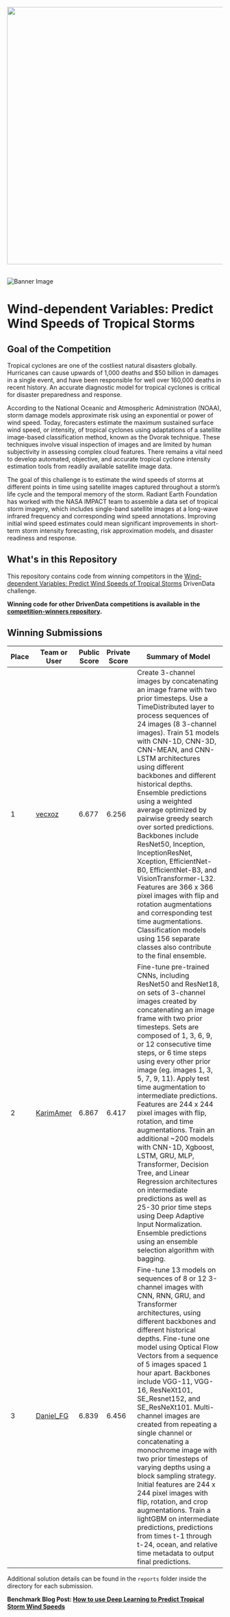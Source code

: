 [<img src='https://s3.amazonaws.com/drivendata-public-assets/logo-white-blue.png' width='600'>](https://www.drivendata.org/)
<br><br>

![Banner Image](https://drivendata-public-assets.s3.amazonaws.com/re-cyclone-home.jpg)


# Wind-dependent Variables: Predict Wind Speeds of Tropical Storms

## Goal of the Competition
Tropical cyclones are one of the costliest natural disasters globally. Hurricanes can cause upwards of 1,000 deaths and $50 billion in damages in a single event, and have been responsible for well over 160,000 deaths in recent history. An accurate diagnostic model for tropical cyclones is critical for disaster preparedness and response.

According to the National Oceanic and Atmospheric Administration (NOAA), storm damage models approximate risk using an exponential or power of wind speed. Today, forecasters estimate the maximum sustained surface wind speed, or intensity, of tropical cyclones using adaptations of a satellite image-based classification method, known as the Dvorak technique. These techniques involve visual inspection of images and are limited by human subjectivity in assessing complex cloud features. There remains a vital need to develop automated, objective, and accurate tropical cyclone intensity estimation tools from readily available satellite image data.

The goal of this challenge is to estimate the wind speeds of storms at different points in time using satellite images captured throughout a storm’s life cycle and the temporal memory of the storm. Radiant Earth Foundation has worked with the NASA IMPACT team to assemble a data set of tropical storm imagery, which includes single-band satellite images at a long-wave infrared frequency and corresponding wind speed annotations. Improving initial wind speed estimates could mean significant improvements in short-term storm intensity forecasting, risk approximation models, and disaster readiness and response.

## What's in this Repository

This repository contains code from winning competitors in the [Wind-dependent Variables: Predict Wind Speeds of Tropical Storms](https://www.drivendata.org/competitions/72/predict-wind-speeds/) DrivenData challenge.

**Winning code for other DrivenData competitions is available in the [competition-winners repository](https://github.com/drivendataorg/competition-winners).**

## Winning Submissions

Place | Team or User | Public Score | Private Score | Summary of Model
--- | --- | ---   | ---   | ---
1   | [vecxoz](https://www.drivendata.org/users/vecxoz/) | 6.677 | 6.256 | Create 3-channel images by concatenating an image frame with two prior timesteps. Use a TimeDistributed layer to process sequences of 24 images (8 3-channel images). Train 51 models with CNN-1D, CNN-3D, CNN-MEAN, and CNN-LSTM architectures using different backbones and different historical depths. Ensemble predictions using a weighted average optimized by pairwise greedy search over sorted predictions. Backbones include ResNet50, Inception, InceptionResNet, Xception, EfficientNet-B0, EfficientNet-B3, and VisionTransformer-L32. Features are 366 x 366 pixel images with flip and rotation augmentations and corresponding test time augmentations. Classification models using 156 separate classes also contribute to the final ensemble.
2   | [KarimAmer](https://www.drivendata.org/users/KarimAmer/) | 6.867 | 6.417 | Fine-tune pre-trained CNNs, including ResNet50 and ResNet18, on sets of 3-channel images created by concatenating an image frame with two prior timesteps. Sets are composed of 1, 3, 6, 9, or 12 consecutive time steps, or 6 time steps using every other prior image (eg. images 1, 3, 5, 7, 9, 11). Apply test time augmentation to intermediate predictions. Features are 244 x 244 pixel images with flip, rotation, and time augmentations. Train an additional ~200 models with CNN-1D, Xgboost, LSTM, GRU, MLP, Transformer, Decision Tree, and Linear Regression architectures on intermediate predictions as well as 25-30 prior time steps using Deep Adaptive Input Normalization. Ensemble predictions using an ensemble selection algorithm with bagging.
3   | [Daniel_FG](https://www.drivendata.org/users/Daniel_FG/) | 6.839 | 6.456 | Fine-tune 13 models on sequences of 8 or 12 3-channel images with CNN, RNN, GRU, and Transformer architectures, using different backbones and different historical depths. Fine-tune one model using Optical Flow Vectors from a sequence of 5 images spaced 1 hour apart. Backbones include VGG-11, VGG-16, ResNeXt101, SE_Resnet152, and SE_ResNeXt101. Multi-channel images are created from repeating a single channel or concatenating a monochrome image with two prior timesteps of varying depths using a block sampling strategy. Initial features are 244 x 244 pixel images with flip, rotation, and crop augmentations. Train a lightGBM on intermediate predictions, predictions from times t-1 through t-24, ocean, and relative time metadata to output final predictions.

Additional solution details can be found in the `reports` folder inside the directory for each submission.

**Benchmark Blog Post: [How to use Deep Learning to Predict Tropical Storm Wind Speeds](https://www.drivendata.co/blog/predict-wind-speeds-benchmark/)**
